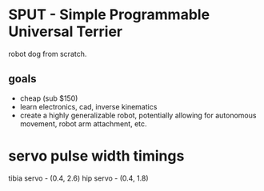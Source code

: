 # SPUT - Simple Programmable Universal Terrier 
robot dog from scratch. 

## goals
- cheap (sub $150)
- learn electronics, cad, inverse kinematics
- create a highly generalizable robot, potentially allowing for autonomous movement, robot arm attachment, etc.

# servo pulse width timings
tibia servo - (0.4, 2.6)
hip servo - (0.4, 1.8)
